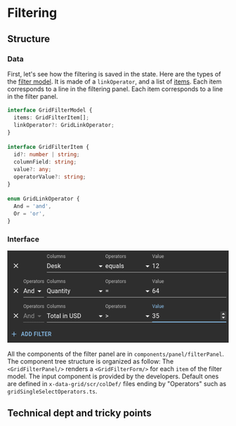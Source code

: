 # Filtering

## Structure

### Data

First, let's see how the filtering is saved in the state. Here are the types of the [filter model](https://mui.com/api/data-grid/grid-filter-model/). It is made of a `linkOperator`, and a list of [items](https://mui.com/api/data-grid/grid-filter-item/). Each item corresponds to a line in the filtering panel. Each item corresponds to a line in the filter panel.

```ts
interface GridFilterModel {
  items: GridFilterItem[];
  linkOperator?: GridLinkOperator;
}

interface GridFilterItem {
  id?: number | string;
  columnField: string;
  value?: any;
  operatorValue?: string;
}

enum GridLinkOperator {
  And = 'and',
  Or = 'or',
}
```

### Interface

![filter panel screenshot](./img/filterPanel.png)

All the components of the filter panel are in `components/panel/filterPanel`.
The component tree structure is organized as follow:
The `<GridFilterPanel/>` renders a `<GridFilterForm/>` for each `item` of the filter model.
The input component is provided by the developers.
Default ones are defined in `x-data-grid/scr/colDef/` files ending by "Operators" such as `gridSingleSelectOperators.ts`.

## Technical dept and tricky points
